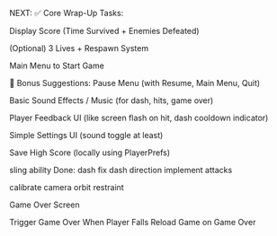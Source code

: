 ﻿NEXT:
✅ Core Wrap-Up Tasks:

Display Score (Time Survived + Enemies Defeated)

(Optional) 3 Lives + Respawn System

Main Menu to Start Game


🧠 Bonus Suggestions:
Pause Menu (with Resume, Main Menu, Quit)

Basic Sound Effects / Music (for dash, hits, game over)

Player Feedback UI (like screen flash on hit, dash cooldown indicator)

Simple Settings UI (sound toggle at least)

Save High Score (locally using PlayerPrefs)

sling ability
Done:
dash
fix dash direction
implement attacks

calibrate camera orbit restraint

Game Over Screen

Trigger Game Over When Player Falls
Reload Game on Game Over
